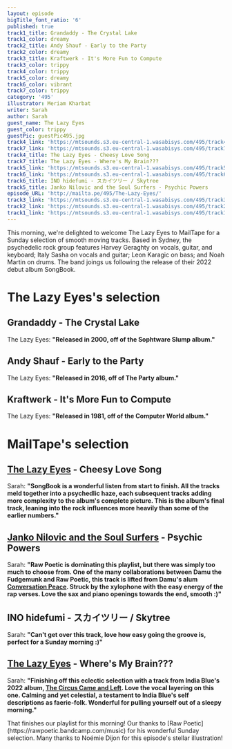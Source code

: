 ```yaml
---
layout: episode
bigTitle_font_ratio: '6'
published: true
track1_title: Grandaddy - The Crystal Lake
track1_color: dreamy
track2_title: Andy Shauf - Early to the Party
track2_color: dreamy
track3_title: Kraftwerk - It's More Fun to Compute
track3_color: trippy
track4_color: trippy
track5_color: dreamy
track6_color: vibrant
track7_color: trippy
category: '495'
illustrator: Meriam Kharbat
writer: Sarah
author: Sarah
guest_name: The Lazy Eyes
guest_color: trippy
guestPic: guestPic495.jpg
track4_link: 'https://mtsounds.s3.eu-central-1.wasabisys.com/495/track4.mp3'
track7_link: 'https://mtsounds.s3.eu-central-1.wasabisys.com/495/track7.mp3'
track4_title: The Lazy Eyes - Cheesy Love Song
track7_title: The Lazy Eyes - Where's My Brain???
track5_link: 'https://mtsounds.s3.eu-central-1.wasabisys.com/495/track5.mp3'
track6_link: 'https://mtsounds.s3.eu-central-1.wasabisys.com/495/track6.mp3'
track6_title: INO hidefumi - スカイツリー / Skytree
track5_title: Janko Nilovic and the Soul Surfers - Psychic Powers
episode_URL: 'http://mailta.pe/495/The-Lazy-Eyes/'
track3_link: 'https://mtsounds.s3.eu-central-1.wasabisys.com/495/track3.mp3'
track2_link: 'https://mtsounds.s3.eu-central-1.wasabisys.com/495/track2.mp3'
track1_link: 'https://mtsounds.s3.eu-central-1.wasabisys.com/495/track1.mp3'
---
```

<p id="introduction">This morning, we're delighted to welcome The Lazy Eyes to MailTape for a Sunday selection of smooth moving tracks. Based in Sydney, the psychedelic rock group features Harvey Geraghty on vocals, guitar, and keyboard; Italy Sasha on vocals and guitar; Leon Karagic on bass; and Noah Martin on drums. The band joings us following the release of their 2022 debut album SongBook. 
</p>

# The Lazy Eyes's selection

## Grandaddy - The Crystal Lake
The Lazy Eyes: **"**Released in 2000, off of the Sophtware Slump album.**"**

## Andy Shauf - Early to the Party
The Lazy Eyes: **"**Released in 2016, off of The Party album.**"**

## Kraftwerk - It's More Fun to Compute
The Lazy Eyes: **"**Released in 1981, off of the Computer World album.**"**

# MailTape's selection

## [The Lazy Eyes](https://rawpoetic.bandcamp.com/music) - Cheesy Love Song
Sarah: **"**SongBook is a wonderful listen from start to finish. All the tracks meld together into a psychedlic haze, each subsequent tracks adding more complexity to the album's complete picture. This is the album's final track, leaning into the rock influences more heavily than some of the earlier numbers.**"**  

## [Janko Nilovic and the Soul Surfers](https://damuthefudgemunk.bandcamp.com/) - Psychic Powers
Sarah: **"**Raw Poetic is dominating this playlist, but there was simply too much to choose from. One of the many collaborations between Damu the Fudgemunk and Raw Poetic, this track is lifted from Damu's alum [Conversation Peace](https://damuthefudgemunk.bandcamp.com/album/conversation-peace). Struck by the xylophone with the easy energy of the rap verses. Love the sax and piano openings towards the end, smooth :)**"**

## INO hidefumi - スカイツリー / Skytree
Sarah: **"**Can't get over this track, love how easy going the groove is, perfect for a Sunday morning :)**"**

## [The Lazy Eyes](https://indiablue.bandcamp.com/) - Where's My Brain???
Sarah: **"**Finishing off this eclectic selection with a track from India Blue's 2022 album, [The Circus Came and Left](https://indiablue.bandcamp.com/album/the-circus-came-and-left). Love the vocal layering on this one. Calming and yet celestial, a testament to India Blue's self descriptions as faerie-folk. Wonderful for pulling yourself out of a sleepy morning.**"**

<p id="outroduction">That finishes our playlist  for this morning! Our thanks to [Raw Poetic](https://rawpoetic.bandcamp.com/music) for his wonderful Sunday selection. Many thanks to Noémie Dijon for this episode's stellar illustration!</p>
